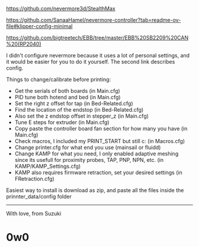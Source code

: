 https://github.com/nevermore3d/StealthMax

https://github.com/SanaaHamel/nevermore-controller?tab=readme-ov-file#klipper-config-minimal

https://github.com/bigtreetech/EBB/tree/master/EBB%20SB2209%20CAN%20(RP2040)

I didn't configure nevermore because it uses a lot of personal settings, and it would be easier for you to do it yourself. The second link describes config.

Things to change/calibrate before printing:
    
+ Get the serials of both boards (in Main.cfg)
+ PID tune both hotend and bed (in Main.cfg)
+ Set the right z offset for tap (in Bed-Related.cfg)
+ Find the location of the endstop (in Bed-Related.cfg)
+ Also set the z endstop offset in stepper_z (in Main.cfg)
+ Tune E steps for extruder (in Main.cfg)
+ Copy paste the controller board fan section for how many you have (in Main.cfg)
+ Check macros, I included my PRINT_START but still c: (in Macros.cfg)
+ Change printer.cfg for what end you use (mainsail or fluidd)
+ Change KAMP for what you need, I only enabled adaptive meshing since its usefull for proximity probes, TAP, PNP, NPN, etc. (in KAMP/KAMP_Settings.cfg)
+ KAMP also requires firmware retraction, set your desired settings (in FRetraction.cfg)

Easiest way to install is download as zip, and paste all the files inside the prinnter_data/config folder

-------------------------------------------------
 With love, from Suzuki

# 0w0
